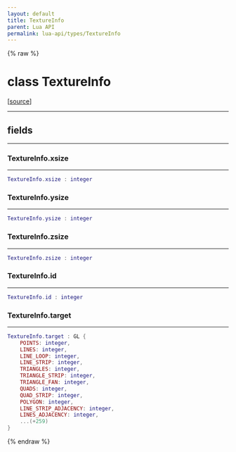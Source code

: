 ```yaml
---
layout: default
title: TextureInfo
parent: Lua API
permalink: lua-api/types/TextureInfo
---
```


{% raw %}

# class TextureInfo





[<a href="https://github.com/beyond-all-reason/RecoilEngine/blob/b4d0041e4c68c34dace9abf492f9193d28ef5d7e/rts/Lua/LuaOpenGL.cpp#L4290-L4297" target="_blank">source</a>]







---



## fields
---

### TextureInfo.xsize
---
```lua
TextureInfo.xsize : integer
```










### TextureInfo.ysize
---
```lua
TextureInfo.ysize : integer
```










### TextureInfo.zsize
---
```lua
TextureInfo.zsize : integer
```










### TextureInfo.id
---
```lua
TextureInfo.id : integer
```










### TextureInfo.target
---
```lua
TextureInfo.target : GL {
    POINTS: integer,
    LINES: integer,
    LINE_LOOP: integer,
    LINE_STRIP: integer,
    TRIANGLES: integer,
    TRIANGLE_STRIP: integer,
    TRIANGLE_FAN: integer,
    QUADS: integer,
    QUAD_STRIP: integer,
    POLYGON: integer,
    LINE_STRIP_ADJACENCY: integer,
    LINES_ADJACENCY: integer,
    ...(+259)
}
```












{% endraw %}